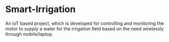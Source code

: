 # Smart-Irrigation
An IoT based project, which is developed for controlling and monitoring the motor to supply a water for the irrigation field based on the need wirelessly through mobile/laptop.
